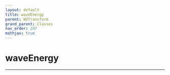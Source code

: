 ```yaml
---
layout: default
title: waveEnergy
parent: WVTransform
grand_parent: Classes
nav_order: 247
mathjax: true
---
```


#  waveEnergy




---

